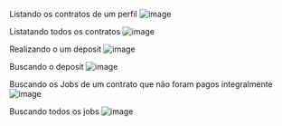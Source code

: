 Listando os contratos de um perfil
![image](https://github.com/user-attachments/assets/12770c10-1705-493c-a2a5-7425b040e250)

Listatando todos os contratos
![image](https://github.com/user-attachments/assets/66bfb102-ca5a-4762-a728-734549d784cc)



Realizando o um deposit
![image](https://github.com/user-attachments/assets/3fd4a1ab-4e96-427d-982f-32d36b54fbab)

Buscando o deposit
![image](https://github.com/user-attachments/assets/cbd01b09-7675-4d03-a47b-93318b9e5183)



Buscando os Jobs de um contrato que não foram pagos integralmente
![image](https://github.com/user-attachments/assets/49400289-7edf-4203-836e-bf4a5b30783f)

Buscando todos os jobs
![image](https://github.com/user-attachments/assets/c8e7d410-d56a-4561-8360-30d89df2fa49)
